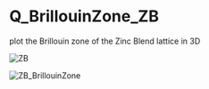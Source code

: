 # Q_BrillouinZone_ZB
plot the Brillouin zone of the Zinc Blend lattice in 3D


![ZB](https://user-images.githubusercontent.com/35040499/140711296-0bcea485-9e5c-4c46-80c2-7869810297bc.PNG)

![ZB_BrillouinZone](https://user-images.githubusercontent.com/35040499/140711312-1e751aef-3308-4a71-82df-27a7e9aaf1a4.PNG)

